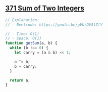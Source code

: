 ## [371 Sum of Two Integers](https://leetcode.com/problems/sum-of-two-integers/description/)

<!-- notecardId: 1761920483824 -->

```js
// Explanation:
// - Neetcode: https://youtu.be/gVUrDV4tZfY

// - Time: O(1)
// - Space: O(1)
function getSum(a, b) {
  while (b !== 0) {
    let carry = (a & b) << 1;

    a ^= b;
    b = carry;
  }

  return a;
}
```
